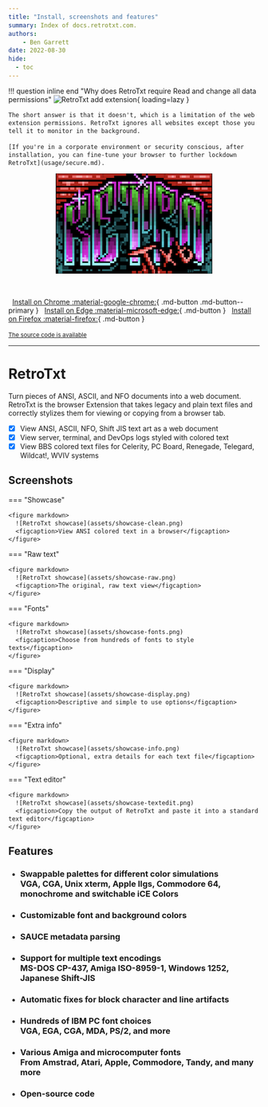 ```yaml
---
title: "Install, screenshots and features"
summary: Index of docs.retrotxt.com.
authors:
    - Ben Garrett
date: 2022-08-30
hide:
  - toc
---
```


!!! question inline end "Why does RetroTxt require Read and change all data permissions"
    ![RetroTxt add extension](../assets/add-retrotxt.png){ loading=lazy }

    The short answer is that it doesn't, which is a limitation of the web extension permissions. RetroTxt ignores all websites except those you tell it to monitor in the background.

    [If you're in a corporate environment or security conscious, after installation, you can fine-tune your browser to further lockdown RetroTxt](usage/secure.md).

<p align="center">
  <img width="314" height="201" src="assets/retrotxt-readme.png">
</p>
<br>

 &nbsp; [Install on Chrome :material-google-chrome:](https://chrome.google.com/webstore/detail/retrotxt/gkjkgilckngllkopkogcaiojfajanahn){ .md-button .md-button--primary } &nbsp; [Install on Edge :material-microsoft-edge:](https://microsoftedge.microsoft.com/addons/detail/hmgfnpgcofcpkgkadekmjdicaaeopkog){ .md-button } &nbsp; [Install on Firefox :material-firefox:](https://addons.mozilla.org/en-US/firefox/addon/retrotxt){ .md-button }

<small>[The source code is available](https://github.com/bengarrett/RetroTxt)</small>

---

# RetroTxt

Turn pieces of ANSI, ASCII, and NFO documents into a web document. RetroTxt is the browser Extension that takes legacy and plain text files and correctly stylizes them for viewing or copying from a browser tab.

- [x] View ANSI, ASCII, NFO, Shift JIS text art as a web document
- [x] View server, terminal, and DevOps logs styled with colored text
- [x] View BBS colored text files for Celerity, PC Board, Renegade, Telegard, Wildcat!, WVIV systems

## Screenshots

=== "Showcase"

    <figure markdown>
      ![RetroTxt showcase](assets/showcase-clean.png)
      <figcaption>View ANSI colored text in a browser</figcaption>
    </figure>

=== "Raw text"

    <figure markdown>
      ![RetroTxt showcase](assets/showcase-raw.png)
      <figcaption>The original, raw text view</figcaption>
    </figure>

=== "Fonts"

    <figure markdown>
      ![RetroTxt showcase](assets/showcase-fonts.png)
      <figcaption>Choose from hundreds of fonts to style texts</figcaption>
    </figure>

=== "Display"

    <figure markdown>
      ![RetroTxt showcase](assets/showcase-display.png)
      <figcaption>Descriptive and simple to use options</figcaption>
    </figure>

=== "Extra info"

    <figure markdown>
      ![RetroTxt showcase](assets/showcase-info.png)
      <figcaption>Optional, extra details for each text file</figcaption>
    </figure>

=== "Text editor"

    <figure markdown>
      ![RetroTxt showcase](assets/showcase-textedit.png)
      <figcaption>Copy the output of RetroTxt and paste it into a standard text editor</figcaption>
    </figure>

## Features

* ### Swappable palettes for different color simulations<br>VGA, CGA, Unix xterm, Apple IIgs, Commodore 64, monochrome and switchable iCE Colors
* ### Customizable font and background colors
* ### SAUCE metadata parsing
* ### Support for multiple text encodings<br>MS-DOS CP-437, Amiga ISO-8959-1, Windows 1252, Japanese Shift-JIS
* ### Automatic fixes for block character and line artifacts
* ### Hundreds of IBM PC font choices<br>VGA, EGA, CGA, MDA, PS/2, and more
* ### Various Amiga and microcomputer fonts<br>From Amstrad, Atari, Apple, Commodore, Tandy, and many more
* ### Open-source code
